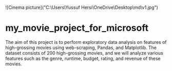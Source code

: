![Cinema picture]("C:\Users\Yussuf Hersi\OneDrive\Desktop\md\v1.jpg")
# my_movie_project_for_microsoft
The aim of this project is to perform exploratory data analysis on features of high-grossing movies using web-scraping, Pandas, and Matplotlib. The dataset consists of 200 high-grossing movies, and we will analyze various features such as the genre, runtime, budget, rating, and revenue of these movies.
